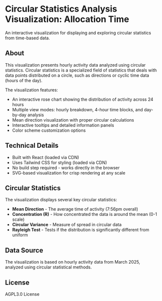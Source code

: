 # Circular Statistics Analysis Visualization: Allocation Time

An interactive visualization for displaying and exploring circular statistics from time-based data.

## About

This visualization presents hourly activity data analyzed using circular statistics. Circular statistics is a specialized field of statistics that deals with data points distributed on a circle, such as directions or cyclic time data (hours of the day).

The visualization features:

- An interactive rose chart showing the distribution of activity across 24 hours
- Multiple view modes: hourly breakdown, 4-hour time blocks, and day-by-day analysis
- Mean direction visualization with proper circular calculations
- Interactive tooltips and detailed information panels
- Color scheme customization options

## Technical Details

- Built with React (loaded via CDN)
- Uses Tailwind CSS for styling (loaded via CDN)
- No build step required - works directly in the browser
- SVG-based visualization for crisp rendering at any scale

## Circular Statistics

The visualization displays several key circular statistics:

- **Mean Direction** - The average time of activity (7:56pm overall)
- **Concentration (R)** - How concentrated the data is around the mean (0-1 scale)
- **Circular Variance** - Measure of spread in circular data
- **Rayleigh Test** - Tests if the distribution is significantly different from uniform

## Data Source

The visualization is based on hourly activity data from March 2025, analyzed using circular statistical methods.

## License

AGPL3.0 License
